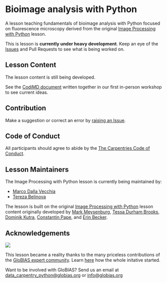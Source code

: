 # Bioimage analysis with Python

A lesson teaching fundamentals of bioimage analysis with Python focused on fluorescence microscopy derived from the original [Image Processing with Python](https://github.com/datacarpentry/image-processing) lesson.

This is lesson is **currently under heavy development**. Keep an eye of the [Issues](https://github.com/carpentries-incubator/bioimage-analysis-python/issues) and Pull Requests to see what is being worked on.

## Lesson Content

The lesson content is still being developed. 

See the [CodiMD document](https://codimd.carpentries.org/_XWgpty6Q06VpTmBUA4CWw?edit) written together in our first in-person workshop to see current ideas.

## Contribution

Make a suggestion or correct an error by [raising an Issue](https://github.com/carpentries-incubator/bioimage-analysis-python/issues).

## Code of Conduct

All participants should agree to abide by the [The Carpentries Code of Conduct](https://carpentrieshandbook.readthedocs.io/en/latest/topic_folders/policies/code-of-conduct.html).

## Lesson Maintainers

The Image Processing with Python lesson is currently being maintained by:

- [Marco Dalla Vecchia](https://github.com/marcodallavecchia)
- [Tereza Belinova](https://github.com/terezbelinova)

The lesson is built on the original [Image Processing with Python](https://github.com/datacarpentry/image-processing) lesson content originally developed by [Mark Meysenburg](https://github.com/mmeysenburg), [Tessa Durham Brooks](https://github.com/tessalea), [Dominik Kutra](https://github.com/k-dominik), [Constantin Pape](https://github.com/constantinpape), and [Erin Becker](https://github.com/ebecker).

## Acknowledgements
![](https://avatars.githubusercontent.com/u/165169315?s=200&v=4)

This lesson became a reality thanks to the many priceless contributions of the [GloBIAS expert community](https://www.globias.org/home). Learn [here](https://www.globias.org/activities/update-the-data-carpentries-bioimage-analysis-with-python-curriculum) how the whole initative started.

Want to be involved with GloBIAS? Send us an email at [data_carpentry_python@globias.org](mailto:data_carpentry_python@globias.org) or [info@globias.org](mailto:info@globias.org)